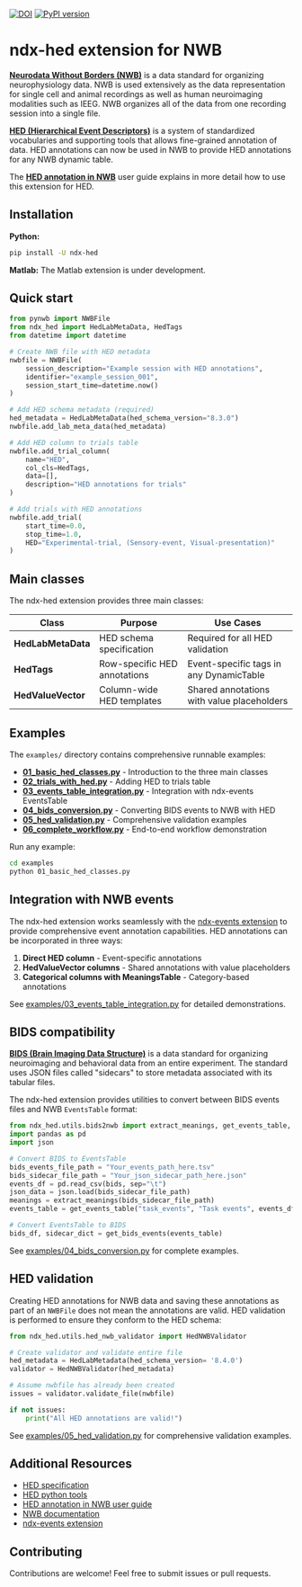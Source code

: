 [![DOI](https://zenodo.org/badge/DOI/10.5281/zenodo.13142816.svg)](https://doi.org/10.5281/zenodo.13142816)
[![PyPI version](https://badge.fury.io/py/ndx-hed.svg)](https://badge.fury.io/py/ndx-hed)

# ndx-hed extension for NWB

[**Neurodata Without Borders (NWB)**](https://www.nwb.org/) is a data standard for organizing neurophysiology data.
NWB is used extensively as the data representation for single cell and animal recordings as well as
human neuroimaging modalities such as IEEG.
NWB organizes all of the data from one recording session into a single file.

[**HED (Hierarchical Event Descriptors)**](https://www.hedtags.org) is a system of
standardized vocabularies and supporting tools that allows fine-grained annotation of data.
HED annotations can now be used in NWB to provide HED annotations for any NWB
dynamic table. 

The [**HED annotation in NWB**](https://www.hed-resources.org/en/latest/HedAnnotationInNWB.html)
user guide explains in more detail how to use this extension for HED.

## Installation

**Python:**
```bash
pip install -U ndx-hed
```

**Matlab:**  The Matlab extension is under development.

## Quick start

```python
from pynwb import NWBFile
from ndx_hed import HedLabMetaData, HedTags
from datetime import datetime

# Create NWB file with HED metadata
nwbfile = NWBFile(
    session_description="Example session with HED annotations",
    identifier="example_session_001",
    session_start_time=datetime.now()
)

# Add HED schema metadata (required)
hed_metadata = HedLabMetaData(hed_schema_version="8.3.0")
nwbfile.add_lab_meta_data(hed_metadata)

# Add HED column to trials table
nwbfile.add_trial_column(
    name="HED",
    col_cls=HedTags,
    data=[],
    description="HED annotations for trials"
)

# Add trials with HED annotations
nwbfile.add_trial(
    start_time=0.0,
    stop_time=1.0,
    HED="Experimental-trial, (Sensory-event, Visual-presentation)"
)
```

## Main classes

The ndx-hed extension provides three main classes:

| Class | Purpose | Use Cases |
|-------|---------|-----------|
| **HedLabMetaData** | HED schema specification | Required for all HED validation |
| **HedTags** | Row-specific HED annotations | Event-specific tags in any DynamicTable |
| **HedValueVector** | Column-wide HED templates | Shared annotations with value placeholders |

## Examples

The `examples/` directory contains comprehensive runnable examples:

- **[01_basic_hed_classes.py](examples/01_basic_hed_classes.py)** - Introduction to the three main classes
- **[02_trials_with_hed.py](examples/02_trials_with_hed.py)** - Adding HED to trials table
- **[03_events_table_integration.py](examples/03_events_table_integration.py)** - Integration with ndx-events EventsTable
- **[04_bids_conversion.py](examples/04_bids_conversion.py)** - Converting BIDS events to NWB with HED
- **[05_hed_validation.py](examples/05_hed_validation.py)** - Comprehensive validation examples
- **[06_complete_workflow.py](examples/06_complete_workflow.py)** - End-to-end workflow demonstration

Run any example:
```bash
cd examples
python 01_basic_hed_classes.py
```

## Integration with NWB events

The ndx-hed extension works seamlessly with the [ndx-events extension](https://github.com/rly/ndx-events) to provide comprehensive event annotation capabilities. HED annotations can be incorporated in three ways:

1. **Direct HED column** - Event-specific annotations
2. **HedValueVector columns** - Shared annotations with value placeholders  
3. **Categorical columns with MeaningsTable** - Category-based annotations

See [examples/03_events_table_integration.py](examples/03_events_table_integration.py) for detailed demonstrations.

## BIDS compatibility

[**BIDS (Brain Imaging Data Structure)**](https://bids.neuroimaging.io/index.html) is a data standard
for organizing neuroimaging and behavioral data from an entire experiment.
The standard uses JSON files called "sidecars" to store metadata associated with its tabular files.

The ndx-hed extension provides utilities to convert between BIDS events files and NWB `EventsTable` format:

```python
from ndx_hed.utils.bids2nwb import extract_meanings, get_events_table, get_bids_events
import pandas as pd
import json

# Convert BIDS to EventsTable
bids_events_file_path = "Your_events_path_here.tsv"
bids_sidecar_file_path = "Your_json_sidecar_path_here.json"
events_df = pd.read_csv(bids, sep="\t")
json_data = json.load(bids_sidecar_file_path)
meanings = extract_meanings(bids_sidecar_file_path)
events_table = get_events_table("task_events", "Task events", events_df, meanings)

# Convert EventsTable to BIDS
bids_df, sidecar_dict = get_bids_events(events_table)
```

See [examples/04_bids_conversion.py](examples/04_bids_conversion.py) for complete examples.

## HED validation

Creating HED annotations for NWB data and saving these
annotations as part of an `NWBFile` does not mean the annotations are valid.
HED validation is performed  to ensure they conform to the HED schema:

```python
from ndx_hed.utils.hed_nwb_validator import HedNWBValidator

# Create validator and validate entire file
hed_metadata = HedLabMetadata(hed_schema_version= '8.4.0')
validator = HedNWBValidator(hed_metadata)

# Assume nwbfile has already been created
issues = validator.validate_file(nwbfile)

if not issues:
    print("All HED annotations are valid!")
```

See [examples/05_hed_validation.py](examples/05_hed_validation.py) for comprehensive validation examples.

## Additional Resources

- [HED specification](https://www.hedtags.org/)
- [HED python tools](https://github.com/hed-standard/hed-python)
- [HED annotation in NWB user guide](https://www.hed-resources.org/en/latest/HedAnnotationInNWB.html)
- [NWB documentation](https://pynwb.readthedocs.io/)
- [ndx-events extension](https://github.com/rly/ndx-events)

## Contributing

Contributions are welcome! Feel free to submit issues or pull requests.
